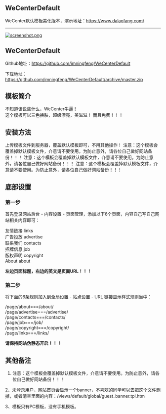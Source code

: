 ## WeCenterDefault
WeCenter默认模板美化版本，演示地址：https://www.dalaofang.com/

---

[![screenshot.png](https://i.loli.net/2019/07/18/5d308497e0ed434271.png)](https://i.loli.net/2019/07/18/5d308497e0ed434271.png)

## WeCenterDefault

Github地址：https://github.com/imningfeng/WeCenterDefault

下载地址：https://github.com/imningfeng/WeCenterDefault/archive/master.zip

## 模板简介

不知道该说些什么，WeCenter牛逼！  
这个模板可以三色换肤，超级漂亮，美滋滋！
而且免费！！！

## 安装方法

上传模板文件到服务器，覆盖默认模板即可，不用其他操作！
注意：这个模板会覆盖掉默认模板文件，介意请不要使用。为防止意外，请各位自己做好网站备份！！！
注意：这个模板会覆盖掉默认模板文件，介意请不要使用。为防止意外，请各位自己做好网站备份！！！
注意：这个模板会覆盖掉默认模板文件，介意请不要使用。为防止意外，请各位自己做好网站备份！！！

## 底部设置

### 第一步

首先登录网站后台 - 内容设置 - 页面管理，添加以下6个页面，内容自己写自己网站相关内容即可：

友情链接 links  
广告投放 advertise  
联系我们 contacts  
招牌信息 job  
版权声明 copyright  
About about

**左边页面标题，右边的英文是页面URL！！！**

### 第二步

将下面的6条规则加入到全局设置 - 站点设置 - URL 链接显示样式规则当中：

/page/about===/about/  
/page/advertise===/advertise/  
/page/contacts===/contacts/  
/page/job===/job/  
/page/copyright===/copyright/  
/page/links===/links/

**请保持网站伪静态开启！！！**

## 其他备注
1. 注意：这个模板会覆盖掉默认模板文件，介意请不要使用。为防止意外，请各位自己做好网站备份！！！

2、未登录用户，网站首页会显示一个banner，不喜欢的同学可以去把这个文件删掉，或者清空里面的内容：/views/default/global/guest_banner.tpl.htm  

3、模板只有PC模板，没有手机模板。
